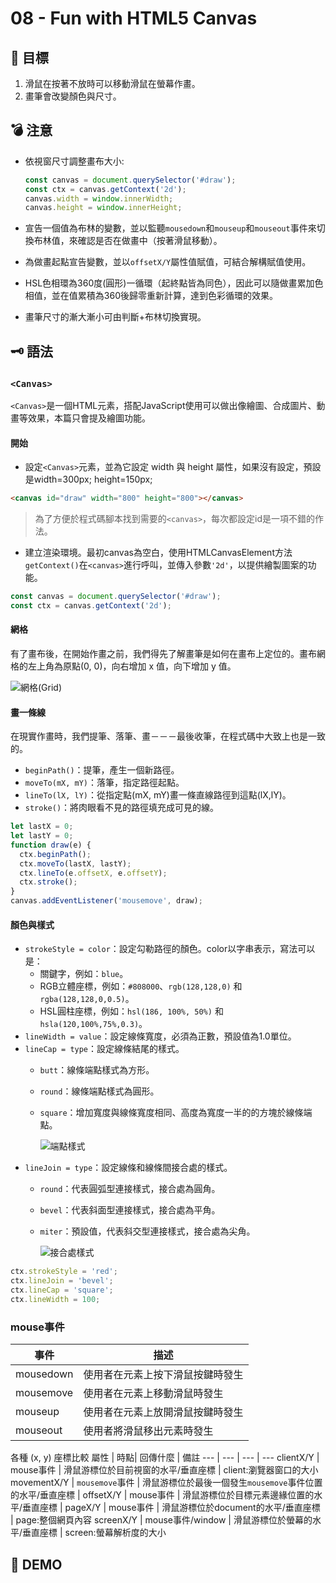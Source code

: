 # 08 - Fun with HTML5 Canvas

## :dart: 目標

1. 滑鼠在按著不放時可以移動滑鼠在螢幕作畫。
2. 畫筆會改變顏色與尺寸。

## :bomb: 注意

- 依視窗尺寸調整畫布大小:
  
  ```javascript
  const canvas = document.querySelector('#draw');
  const ctx = canvas.getContext('2d');
  canvas.width = window.innerWidth;
  canvas.height = window.innerHeight;
  ```

- 宣告一個值為布林的變數，並以監聽`mousedown`和`mouseup`和`mouseout`事件來切換布林值，來確認是否在做畫中（按著滑鼠移動）。

- 為做畫起點宣告變數，並以`offsetX/Y`屬性值賦值，可結合解構賦值使用。

- HSL色相環為360度(圓形)一循環（起終點皆為同色），因此可以隨做畫累加色相值，並在值累積為360後歸零重新計算，達到色彩循環的效果。

- 畫筆尺寸的漸大漸小可由判斷+布林切換實現。

## :old_key: 語法

### `<Canvas>`

`<Canvas>`是一個HTML元素，搭配JavaScript使用可以做出像繪圖、合成圖片、動畫等效果，本篇只會提及繪圖功能。

#### 開始

- 設定`<Canvas>`元素，並為它設定 width 與 height 屬性，如果沒有設定，預設是width=300px; height=150px;

```html
<canvas id="draw" width="800" height="800"></canvas>
```

> 為了方便於程式碼腳本找到需要的`<canvas>`，每次都設定id是一項不錯的作法。

- 建立渲染環境。最初canvas為空白，使用HTMLCanvasElement方法`getContext()`在`<canvas>`進行呼叫，並傳入參數`'2d'`，以提供繪製圖案的功能。

```javascript
const canvas = document.querySelector('#draw');
const ctx = canvas.getContext('2d');
```

#### 網格

有了畫布後，在開始作畫之前，我們得先了解畫筆是如何在畫布上定位的。畫布網格的左上角為原點(0, 0)，向右增加 x 值，向下增加 y 值。

![網格(Grid)](https://mdn.mozillademos.org/files/224/Canvas_default_grid.png)

#### 畫一條線

在現實作畫時，我們提筆、落筆、畫－－－最後收筆，在程式碼中大致上也是一致的。

- `beginPath()`：提筆，產生一個新路徑。
- `moveTo(mX, mY)`：落筆，指定路徑起點。
- `lineTo(lX, lY)`：從指定點(mX, mY)畫一條直線路徑到這點(lX,lY)。
- `stroke()`：將肉眼看不見的路徑填充成可見的線。

```javascript
let lastX = 0;
let lastY = 0;
function draw(e) {
  ctx.beginPath();
  ctx.moveTo(lastX, lastY);
  ctx.lineTo(e.offsetX, e.offsetY);
  ctx.stroke();
}
canvas.addEventListener('mousemove', draw);
```

#### 顏色與樣式

- `strokeStyle = color`：設定勾勒路徑的顏色。color以字串表示，寫法可以是：
  - 關鍵字，例如：`blue`。
  - RGB立體座標，例如：`#808000`、`rgb(128,128,0)` 和 `rgba(128,128,0,0.5)`。
  - HSL圓柱座標，例如：`hsl(186, 100%, 50%)` 和 `hsla(120,100%,75%,0.3)`。
- `lineWidth = value`：設定線條寬度，必須為正數，預設值為1.0單位。
- `lineCap = type`：設定線條結尾的樣式。
  - `butt`：線條端點樣式為方形。
  - `round`：線條端點樣式為圓形。
  - `square`：增加寬度與線條寬度相同、高度為寬度一半的的方塊於線條端點。

    ![端點樣式](https://mdn.mozillademos.org/files/236/Canvas_linecap.png)
- `lineJoin = type`：設定線條和線條間接合處的樣式。
  - `round`：代表圓弧型連接樣式，接合處為圓角。
  - `bevel`：代表斜面型連接樣式，接合處為平角。
  - `miter`：預設值，代表斜交型連接樣式，接合處為尖角。

    ![接合處樣式](https://mdn.mozillademos.org/files/237/Canvas_linejoin.png)

```javascript
ctx.strokeStyle = 'red';
ctx.lineJoin = 'bevel';
ctx.lineCap = 'square';
ctx.lineWidth = 100;
```

### mouse事件

事件 | 描述
--- | ---
mousedown | 使用者在元素上按下滑鼠按鍵時發生
mousemove | 使用者在元素上移動滑鼠時發生
mouseup | 使用者在元素上放開滑鼠按鍵時發生
mouseout | 使用者將滑鼠移出元素時發生

各種 (x, y) 座標比較
屬性 | 時點| 回傳什麼 | 備註
--- | --- | --- | ---
clientX/Y | mouse事件 | 滑鼠游標位於目前視窗的水平/垂直座標 | client:瀏覽器窗口的大小
movementX/Y | `mousemove`事件 | 滑鼠游標位於最後一個發生`mousemove`事件位置的水平/垂直座標 |
offsetX/Y | mouse事件 | 滑鼠游標位於目標元素邊緣位置的水平/垂直座標 |
pageX/Y | mouse事件 | 滑鼠游標位於document的水平/垂直座標 | page:整個網頁內容
screenX/Y | mouse事件/window | 滑鼠游標位於螢幕的水平/垂直座標 | screen:螢幕解析度的大小

## :beer: DEMO
